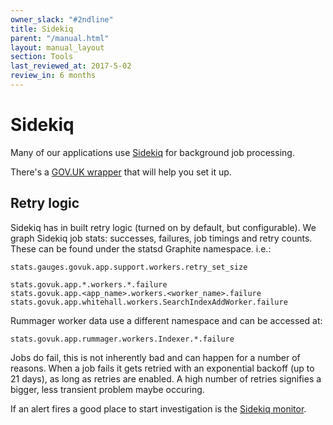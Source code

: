 ```yaml
---
owner_slack: "#2ndline"
title: Sidekiq
parent: "/manual.html"
layout: manual_layout
section: Tools
last_reviewed_at: 2017-5-02
review_in: 6 months
---
```


# Sidekiq

Many of our applications use
[Sidekiq](https://github.com/mperham/sidekiq) for background job
processing.

There's a [GOV.UK wrapper](https://github.com/alphagov/govuk_sidekiq) that will help you set it up.

## Retry logic

Sidekiq has in built retry logic (turned on by default, but
configurable). We graph Sidekiq job stats: successes, failures, job
timings and retry counts. These can be found under the statsd Graphite
namespace. i.e.:

```
stats.gauges.govuk.app.support.workers.retry_set_size

stats.govuk.app.*.workers.*.failure
stats.govuk.app.<app_name>.workers.<worker_name>.failure
stats.govuk.app.whitehall.workers.SearchIndexAddWorker.failure
```

Rummager worker data use a different namespace and can be accessed at:

```
stats.govuk.app.rummager.workers.Indexer.*.failure
```

Jobs do fail, this is not inherently bad and can happen for a number of
reasons. When a job fails it gets retried with an exponential backoff
(up to 21 days), as long as retries are enabled. A high number of
retries signifies a bigger, less transient problem maybe occuring.

If an alert fires a good place to start
investigation is the [Sidekiq monitor](monitor-sidekiq-workers.html).
